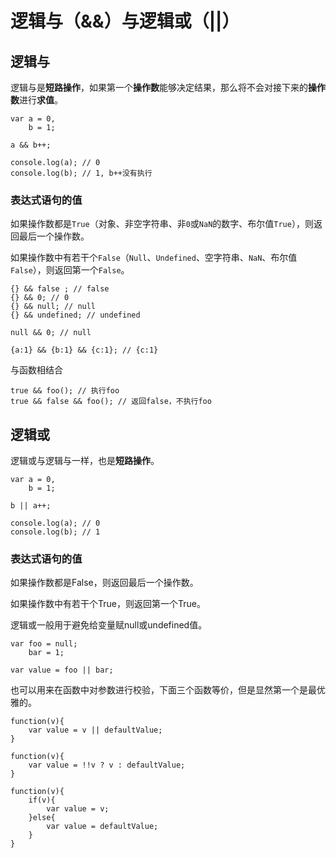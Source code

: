 # 逻辑与（&&）与逻辑或（\|\|）

## 逻辑与

逻辑与是**短路操作**，如果第一个**操作数**能够决定结果，那么将不会对接下来的**操作数**进行**求值**。

```
var a = 0,
    b = 1;

a && b++;

console.log(a); // 0
console.log(b); // 1, b++没有执行
```

### 表达式语句的值

如果操作数都是`True`（对象、非空字符串、非`0`或`NaN`的数字、布尔值`True`），则返回最后一个操作数。

如果操作数中有若干个`False`（`Null`、`Undefined`、空字符串、`NaN`、布尔值`False`），则返回第一个`False`。

```
{} && false ; // false
{} && 0; // 0
{} && null; // null
{} && undefined; // undefined

null && 0; // null

{a:1} && {b:1} && {c:1}; // {c:1}
```

与函数相结合

```
true && foo(); // 执行foo
true && false && foo(); // 返回false，不执行foo
```

## 逻辑或

逻辑或与逻辑与一样，也是**短路操作**。

```
var a = 0,
    b = 1;

b || a++;

console.log(a); // 0
console.log(b); // 1
```

### 表达式语句的值

如果操作数都是False，则返回最后一个操作数。

如果操作数中有若干个True，则返回第一个True。

逻辑或一般用于避免给变量赋null或undefined值。

```
var foo = null;
    bar = 1;

var value = foo || bar;
```

也可以用来在函数中对参数进行校验，下面三个函数等价，但是显然第一个是最优雅的。

```
function(v){
    var value = v || defaultValue;
}

function(v){
    var value = !!v ? v : defaultValue;
}

function(v){
    if(v){
        var value = v;
    }else{
        var value = defaultValue;
    }
}
```



